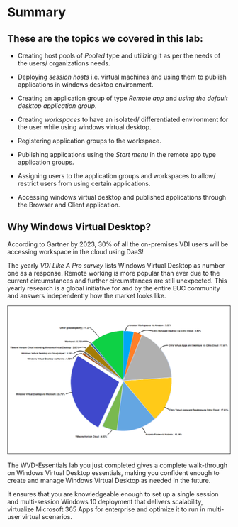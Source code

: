# **Summary**


## **These are the topics we covered in this lab:**

- Creating host pools of *Pooled* type and utilizing it as per the needs of the users/ organizations needs.

- Deploying *session hosts* i.e. virtual machines and using them to publish applications in windows desktop environment.

- Creating an application group of type *Remote app* and *using the default desktop application group*.

- Creating *workspaces* to have an isolated/ differentiated environment for the user while using windows virtual desktop. 

- Registering application groups to the workspace.

- Publishing applications using the *Start menu* in the remote app type application groups.

- Assigning users to the application groups and workspaces to allow/ restrict users from using certain applications.

- Accessing windows virtual desktop and published applications through the Browser and Client application.


## **Why Windows Virtual Desktop?**

According to Gartner by 2023, 30% of all the on-premises VDI users will be accessing workspace in the cloud using DaaS!

The yearly *VDI Like A Pro survey* lists Windows Virtual Desktop as number one as a response. Remote working is more popular than ever due to the current circumstances and further circumstances are still unexpected. This yearly research is a global initiative for and by the entire EUC community and answers independently how the market looks like.

![ws name.](media/g3.png)


The WVD-Essentials lab you just completed gives a complete walk-through on Windows Virtual Desktop essentials, making you confident enough to create and manage Windows Virtual Desktop as needed in the future.

It ensures that you are knowledgeable enough to set up a single session and multi-session Windows 10 deployment that delivers scalability, virtualize Microsoft 365 Apps for enterprise and optimize it to run in multi-user virtual scenarios.



